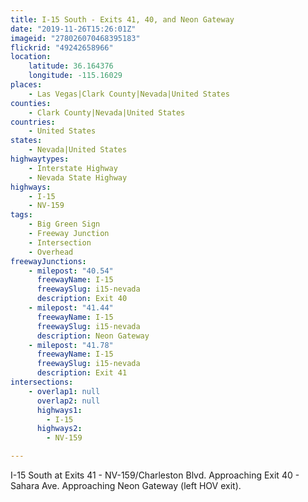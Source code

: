 ```yaml
---
title: I-15 South - Exits 41, 40, and Neon Gateway
date: "2019-11-26T15:26:01Z"
imageid: "278026070468395183"
flickrid: "49242658966"
location:
    latitude: 36.164376
    longitude: -115.16029
places:
    - Las Vegas|Clark County|Nevada|United States
counties:
    - Clark County|Nevada|United States
countries:
    - United States
states:
    - Nevada|United States
highwaytypes:
    - Interstate Highway
    - Nevada State Highway
highways:
    - I-15
    - NV-159
tags:
    - Big Green Sign
    - Freeway Junction
    - Intersection
    - Overhead
freewayJunctions:
    - milepost: "40.54"
      freewayName: I-15
      freewaySlug: i15-nevada
      description: Exit 40
    - milepost: "41.44"
      freewayName: I-15
      freewaySlug: i15-nevada
      description: Neon Gateway
    - milepost: "41.78"
      freewayName: I-15
      freewaySlug: i15-nevada
      description: Exit 41
intersections:
    - overlap1: null
      overlap2: null
      highways1:
        - I-15
      highways2:
        - NV-159

---
```

I-15 South at Exits 41 - NV-159/Charleston Blvd.  Approaching Exit 40 - Sahara Ave.  Approaching Neon Gateway (left HOV exit).